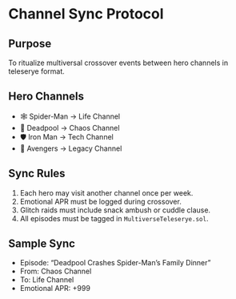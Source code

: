 # Channel Sync Protocol

## Purpose
To ritualize multiversal crossover events between hero channels in teleserye format.

## Hero Channels
- 🕸️ Spider-Man → Life Channel
- 🧨 Deadpool → Chaos Channel
- 🛡️ Iron Man → Tech Channel
- 🧬 Avengers → Legacy Channel

## Sync Rules
1. Each hero may visit another channel once per week.
2. Emotional APR must be logged during crossover.
3. Glitch raids must include snack ambush or cuddle clause.
4. All episodes must be tagged in `MultiverseTeleserye.sol`.

## Sample Sync
- Episode: “Deadpool Crashes Spider-Man’s Family Dinner”
- From: Chaos Channel
- To: Life Channel
- Emotional APR: +999
